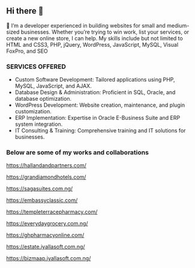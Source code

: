 ## Hi there 👋
 👯 I’m a developer experienced in building websites for small and medium-sized businesses. Whether you’re trying to win work, list your services, or create a new online store, I can help.
My skills include but not limited to HTML and CSS3, PHP, jQuery, WordPress, JavaScript, MySQL, Visual FoxPro, and SEO

### SERVICES OFFERED
* Custom Software Development: Tailored applications using PHP, MySQL, JavaScript, and AJAX.
* Database Design & Administration: Proficient in SQL, Oracle, and database optimization.
* WordPress Development: Website creation, maintenance, and plugin customization.
* ERP Implementation: Expertise in Oracle E-Business Suite and ERP system integration.
* IT Consulting & Training: Comprehensive training and IT solutions for businesses.
 ### Below are some of my works and collaborations
 
https://hallandandpartners.com/

https://grandiamondhotels.com/

https://sagasuites.com.ng/

https://embassyclassic.com/

https://templeterracepharmacy.com/

https://everydaygrocery.com.ng/

https://ghpharmacyonline.com/

https://estate.iyallasoft.com.ng/

https://bizmaap.iyallasoft.com.ng/
<!--
**Duke3d-byte/Duke3d-byte** is a ✨ _special_ ✨ repository because its `README.md` (this file) appears on your GitHub profile.

Here are some ideas to get you started:

- 🔭 I’m currently working on ...
- 🌱 I’m currently learning ...
- 👯 I’m looking to collaborate on ...
- 🤔 I’m looking for help with ...
- 💬 Ask me about ...
- 📫 How to reach me: ...
- 😄 Pronouns: ...
- ⚡ Fun fact: ...
-->
